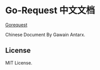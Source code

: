 # Go-Request 中文文档

[Gorequest](https://github.com/parnurzeal/gorequest)

Chinese Document By Gawain Antarx.

## License

MIT License.